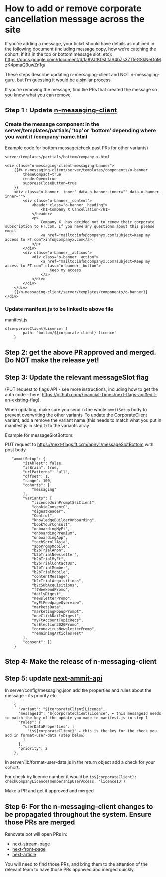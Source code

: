# How to add or remove corporate cancellation message across the site

If you’re adding a message, your ticket should have details as outlined in the following document (including message copy, how we’re catching the cohort, if it’s in the top or bottom message slot, etc): https://docs.google.com/document/d/1a8VJfK0sLfaS4bZs3ZTteGSkNeGqMzK4pmaQ3uwZn1g/ 

These steps describe updating n-messaging-client and NOT n-messaging-guru, but I’m guessing it would be a similar process.

If you’re removing the message, find the PRs that created the message so you know what you can remove. 

## Step 1 : Update [n-messaging-client](https://github.com/Financial-Times/n-messaging-client)

### Create the message component in the server/templates/partials/ ‘top’ or ‘bottom’ depending where you want it /company-name.html

Example code for bottom message(check past PRs for other variants)

```
server/templates/partials/bottom/company-x.html

<div class="n-messaging-client-messaging-banner">	
	{{#> n-messaging-client/server/templates/components/o-banner	
		themeCompact=true	
		renderOpen=true	
		suppressCloseButton=true	
	}}	
	<div class="o-banner__inner" data-o-banner-inner="" data-o-banner-inner="">	
		<div class="o-banner__content">	
			<header class="o-banner__heading">	
				<h1>Company X Cancellation</h1>	
			</header>	
			<p>	
				Company X  has decided not to renew their corporate subscription to FT.com. If you have any questions about this please email	
				<a href="mailto:info@companyx.com?subject=Keep my access to FT.com">info@companyx.com</a>.	
			</p>	
		</div>	
		<div class="o-banner__actions">	
			<div class="o-banner__action">	
				<a href="mailto:info@companyx.com?subject=Keep my access to FT.com" class="o-banner__button">	
					Keep my access	
				</a>	
			</div>	
		</div>	
	</div>	
	{{/n-messaging-client/server/templates/components/o-banner}}	
</div>
```

### Update manifest.js to be linked to above file

manifest.js
```
${corporateClient}Licence: {	
		path: 'bottom/${corporate-client}-licence'	
	}
```

## Step 2: get the above PR approved and merged. Do NOT make the release yet!

## Step 3: Update the relevant messageSlot flag 

(PUT request to flags API - see more instructions, including how to get the auth code - here: https://github.com/Financial-Times/next-flags-api#edit-an-existing-flag). 

When updating, make sure you send in the whole `ammitSetup` body to prevent overwriting the other variants. 
To update the CorporateClient variant, add a remove the variant name (this needs to match what you put in manifest.js in step 1) to the variants array

Example for messageSlotBottom:

PUT request to https://next-flags.ft.com/api/v1/messageSlotBottom with post body

```
   "ammitSetup": {
        "isAbTest": false,
        "isBrain": true,
        "urlPatterns": "all",
        "offset": 1,
        "range": 100,
        "cohorts": [
            "messaging"
        ],
        "variants": [    
            "licenceJoinPromptSsiClient",
            "cookieConsentC",
            "digestReader",
            "Control",
            "knowledgeBuilderOnboarding",
            "bookYourConsult",
            "onboardingMyFt",
            "onboardingPremium",
            "onboardingApp",
            "techScrollAsia",
            "appPromoMobile",
            "b2bTrialAnon",
            "b2bTrialNewsletter",
            "b2bTrialMyFt",
            "b2bTrialContactUs",
            "b2bTrialMember",
            "b2bTrialMobile",
            "contentMessage",
            "b2cTrialAcquisitions",
            "b2cSubAcquisitions",
            "ftWeekendPromo",
            "dailyDigest",
            "newsletterPromo",
            "myFtFeedpageOverview",
            "marketsData",
            "marketingPopupPrompt",
            "oneClickDailyDigest",
            "myFtAccountTopicRecs",
            "usElection2020Promo",
            "coronavirusNewsletterPromo",
            "remainingArticlesTest"
        ],
        "consent": []
    }
```

## Step 4: Make the release of n-messaging-client

## Step 5: update [next-ammit-api](https://github.com/Financial-Times/next-ammit-api/)

In server/config/messaging.json add the properties and rules about the message - its priority etc

```
    {
      "variant": "${corporateClient}Licence",
      "messageId": "${corporateClient}Licence", ← this messageId needs to match the key of the update you made to manifest.js in step 1
      "rules": {
        "userDataProperties": [
          "is${corporateClient}" ← this is the key for the check you add in format-user-data (step below)
        ]
      },
      "priority": 2
    },
```

In server/lib/format-user-data.js in the return object add a check for your cohort.

For check by licence number it would be 
`is${corporateClient}: checkCompanyLicence(membershipUserAccess, 'licenceID')`

Make a PR and get it approved and merged

## Step 6: For the n-messaging-client changes to be propagated throughout the system. Ensure those PRs are merged

Renovate bot will open PRs in:
- [next-stream-page](https://github.com/Financial-Times/next-stream-page)
- [next-front-page](https://github.com/Financial-Times/next-front-page)
- [next-article](https://github.com/Financial-Times/next-article)

You will need to find those PRs, and bring them to the attention of the relevant team to have those PRs approved and merged quickly. 
